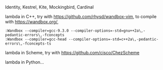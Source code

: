 
Identity, Kestrel, Kite, Mockingbird, Cardinal


lambda in C++, try with https://github.com/rhysd/wandbox-vim, to compile with https://wandbox.org/,  
````
:Wandbox --compiler=gcc-9.3.0 --compiler-options=-std=gnu++2a\,-pedantic-errors\,-fconcepts
:Wandbox --compiler=gcc-head --compiler-options=-std=c++2a\,-pedantic-errors\,-fconcepts-ts
````
lambda in Scheme, try with https://github.com/cisco/ChezScheme


lambda in Python...



